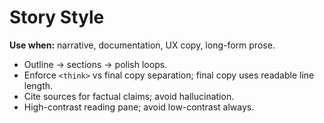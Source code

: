 # Story Style

**Use when:** narrative, documentation, UX copy, long-form prose.

- Outline → sections → polish loops.
- Enforce `<think>` vs final copy separation; final copy uses readable line length.
- Cite sources for factual claims; avoid hallucination.
- High-contrast reading pane; avoid low-contrast always.